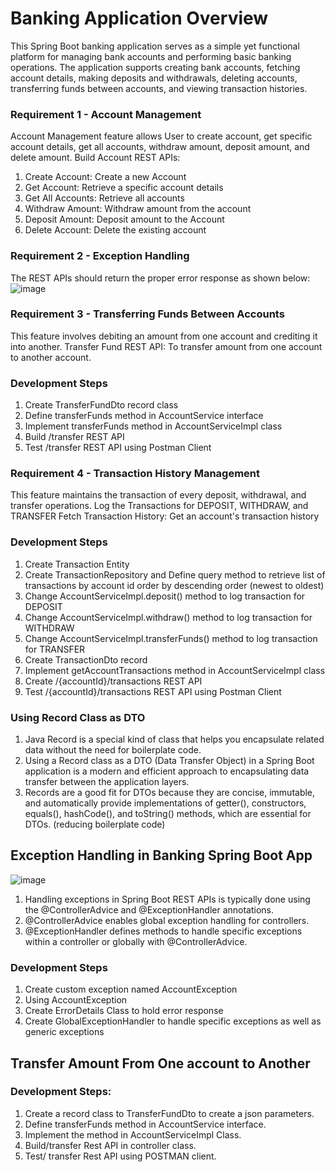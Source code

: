 # **Banking Application Overview**

This Spring Boot banking application serves as a simple yet functional platform for managing bank accounts and
performing basic banking operations.
The application supports creating bank accounts, fetching account details, making deposits and withdrawals, deleting
accounts, transferring funds between accounts, and viewing transaction histories.

### **Requirement 1 - Account Management**

Account Management feature allows User to create account, get specific account details, get all accounts, withdraw
amount, deposit amount, and delete amount.
Build Account REST APIs:

1. Create Account: Create a new Account
2. Get Account: Retrieve a specific account details
3. Get All Accounts: Retrieve all accounts
4. Withdraw Amount: Withdraw amount from the account
5. Deposit Amount: Deposit amount to the Account
6. Delete Account: Delete the existing account

### **Requirement 2 - Exception Handling**

The REST APIs should return the proper error response as shown below:
![image](https://github.com/user-attachments/assets/4974039d-123f-4c0d-bdc0-ada274a613b2)

### **Requirement 3 - Transferring Funds Between Accounts**

This feature involves debiting an amount from one account and crediting it into another.
Transfer Fund REST API: To transfer amount from one account to another account.

### **Development Steps**

1. Create TransferFundDto record class
2. Define transferFunds method in AccountService interface
3. Implement transferFunds method in AccountServiceImpl class
4. Build /transfer REST API
5. Test /transfer REST API using Postman Client

### **Requirement 4 - Transaction History Management**

This feature maintains the transaction of every deposit, withdrawal, and transfer operations.
Log the Transactions for DEPOSIT, WITHDRAW, and TRANSFER
Fetch Transaction History: Get an account's transaction history

### **Development Steps**

1. Create Transaction Entity
2. Create TransactionRepository and Define query method to retrieve list of transactions by account id order by
   descending order (newest to oldest)
3. Change AccountServiceImpl.deposit() method to log transaction for DEPOSIT
4. Change AccountServiceImpl.withdraw() method to log transaction for WITHDRAW
5. Change AccountServiceImpl.transferFunds() method to log transaction for TRANSFER
6. Create TransactionDto record
7. Implement getAccountTransactions method in AccountServiceImpl class
8. Create /{accountId}/transactions REST API
9. Test /{accountId}/transactions REST API using Postman Client

### **Using Record Class as DTO**

1. Java Record is a special kind of class that helps you encapsulate related data without the need for boilerplate code.
2. Using a Record class as a DTO (Data Transfer Object) in a Spring Boot application is a modern and efficient approach
   to encapsulating data transfer between the application layers.
3. Records are a good fit for DTOs because they are concise, immutable, and automatically provide implementations of
   getter(), constructors, equals(), hashCode(), and toString() methods, which are essential for DTOs. (reducing
   boilerplate code)

## **Exception Handling in Banking Spring Boot App**

![image](https://github.com/user-attachments/assets/6ce68149-56c6-4c35-adf5-77b10404700d)

1. Handling exceptions in Spring Boot REST APIs is typically done using the @ControllerAdvice and @ExceptionHandler
   annotations.
2. @ControllerAdvice enables global exception handling for controllers.
3. @ExceptionHandler defines methods to handle specific exceptions within a controller or globally with
   @ControllerAdvice.

### **Development Steps**

1. Create custom exception named AccountException
2. Using AccountException
3. Create ErrorDetails Class to hold error response
4. Create GlobalExceptionHandler to handle specific exceptions as well as generic exceptions

## **Transfer Amount From One account to Another**

### Development Steps:

1. Create a record class to TransferFundDto to create a json parameters.
2. Define transferFunds method in AccountService interface.
3. Implement the method in AccountServiceImpl Class.
4. Build/transfer Rest API in controller class.
5. Test/ transfer Rest API using POSTMAN client.
